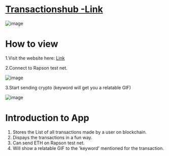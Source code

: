 [<h1>Transactionshub -Link</h1>](https://confident-poincare-f97621.netlify.app)



![image](https://user-images.githubusercontent.com/31141656/148694881-5f661f74-c6d6-4563-985d-4ccb7930780e.png)

<h1>How to view</h1>

1.Visit the website here: [Link](https://confident-poincare-f97621.netlify.app)

2.Connect to Rapson test net.

![image](https://user-images.githubusercontent.com/31141656/148695001-58b22191-de4b-4f4b-b713-411de21c63a7.png)


3.Start sending crypto
(keyword will get you a relatable GIF)

![image](https://user-images.githubusercontent.com/31141656/148694949-68a8370e-4877-468d-9506-ad21c57a94ca.png)




<h1>Introduction to App</h1>

1. Stores the List of all transactions made by a user on blockchain.
2. Dispays the transactions in a fun way.
3. Can send ETH on Rapson test net.
4. Will show a relatable GIF to the 'keyword' mentioned for the transaction.
